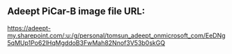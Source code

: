 ## Adeept PiCar-B image file URL: 

https://adeept-my.sharepoint.com/:u:/g/personal/tomsun_adeept_onmicrosoft_com/EeDNg5qMUp1Po62lHqMgddoB3FwMah82Nnof3V53b0skGQ